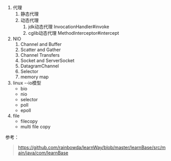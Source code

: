 1. 代理
   1. 静态代理
   2. 动态代理
      1. jdk动态代理  InvocationHandler#invoke
      2. cglib动态代理 MethodInterceptor#intercept
2. NIO
   1. Channel and Buffer
   2. Scatter and Gather
   3. Channel Transfers
   4. Socket and ServerSocket
   5. DatagramChannel
   6. Selector
   7. memory map
3. linux --io模型
    -   bio
    -   nio
    -   selector
    -   poll
    -   epoll
4. file
    -   filecopy
    -   multi file copy



参考：
>https://github.com/rainbowda/learnWay/blob/master/learnBase/src/main/java/com/learnBase